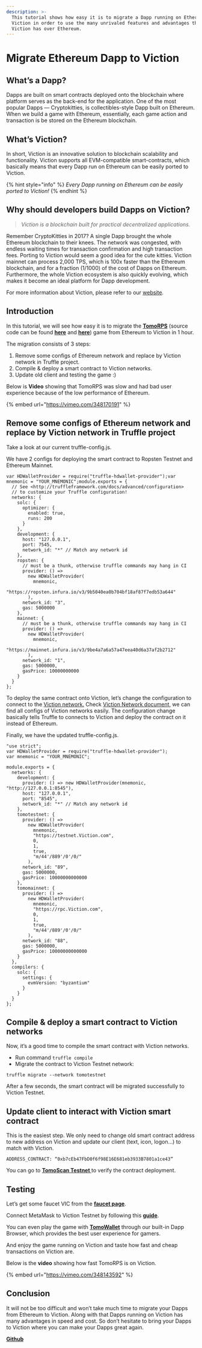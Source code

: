 ```yaml
---
description: >-
  This tutorial shows how easy it is to migrate a Dapp running on Ethereum to
  Viction in order to use the many unrivaled features and advantages that
  Viction has over Ethereum.
---
```


# Migrate Ethereum Dapp to Viction

## What’s a Dapp? <a href="#b85e" id="b85e"></a>

Dapps are built on smart contracts deployed onto the blockchain where platform serves as the back-end for the application. One of the most popular Dapps — Cryptokitties, is collectibles-style Dapp built on Ethereum. When we build a game with Ethereum, essentially, each game action and transaction is be stored on the Ethereum blockchain.

## What’s Viction? <a href="#d2b6" id="d2b6"></a>

In short, Viction is an innovative solution to blockchain scalability and functionality. Viction supports all EVM-compatible smart-contracts, which basically means that every Dapp run on Ethereum can be easily ported to Viction.

{% hint style="info" %}
_Every Dapp running on Ethereum can be easily ported to Viction!_
{% endhint %}

## Why should developers build Dapps on Viction? <a href="#0547" id="0547"></a>

> _Viction is a blockchain built for practical decentralized applications._

Remember CryptoKitties in 2017? A single Dapp brought the whole Ethereum blockchain to their knees. The network was congested, with endless waiting times for transaction confirmation and high transaction fees. Porting to Viction would seem a good idea for the cute kitties. Viction mainnet can process 2,000 TPS, which is 100x faster than the Ethereum blockchain, and for a fraction (1/1000) of the cost of Dapps on Ethereum. Furthermore, the whole Viction ecosystem is also quickly evolving, which makes it become an ideal platform for Dapp development.

For more information about Viction, please refer to our [website](http://Viction.com/).

## Introduction <a href="#7e29" id="7e29"></a>

In this tutorial, we will see how easy it is to migrate the [**TomoRPS**](https://tomorps.online/) (source code can be found [**here**](https://github.com/frogdevvn/tomorps-smartcontract) and [**here**](https://github.com/frogdevvn/tomorps-backend)) game from Ethereum to Viction in 1 hour.

The migration consists of 3 steps:

1. Remove some configs of Ethereum network and replace by Viction network in Truffle project.
2. Compile & deploy a smart contract to Viction networks.
3. Update old client and testing the game :)

Below is **Video** showing that TomoRPS was slow and had bad user experience because of the low performance of Ethereum.

{% embed url="https://vimeo.com/348170191" %}

## Remove some configs of Ethereum network and replace by Viction network in Truffle project <a href="#d654" id="d654"></a>

Take a look at our current truffle-config.js.

We have 2 configs for deploying the smart contract to Ropsten Testnet and Ethereum Mainnet.

```
var HDWalletProvider = require("truffle-hdwallet-provider");var mnemonic = "YOUR_MNEMONIC";module.exports = {
  // See <http://truffleframework.com/docs/advanced/configuration>
  // to customize your Truffle configuration!
  networks: {
    solc: {
      optimizer: {
        enabled: true,
        runs: 200
      }
    },
    development: {
      host: "127.0.0.1",
      port: 7545,
      network_id: "*" // Match any network id
    },
    ropsten: {
      // must be a thunk, otherwise truffle commands may hang in CI
      provider: () =>
        new HDWalletProvider(
          mnemonic,
          "https://ropsten.infura.io/v3/9b5040ea0b704bf18af87f7edb53a644"
        ),
      network_id: "3",
      gas: 5000000
    },
    mainnet: {
      // must be a thunk, otherwise truffle commands may hang in CI
      provider: () =>
        new HDWalletProvider(
          mnemonic,
          "https://mainnet.infura.io/v3/9be4a7a6a57a47eea40d6a37af2b2712"
        ),
      network_id: "1",
      gas: 5000000,
      gasPrice: 10000000000
    }
  }
};
```

To deploy the same contract onto Viction, let’s change the configuration to connect to the [Viction network.](../developer-guide/working-with-Viction/) Check [Viction Network document,](../developer-guide/working-with-Viction/) we can find all configs of Viction networks easily. The configuration change basically tells Truffle to connects to Viction and deploy the contract on it instead of Ethereum.

Finally, we have the updated truffle-config.js.

```
"use strict";
var HDWalletProvider = require("truffle-hdwallet-provider");
var mnemonic = "YOUR_MNEMONIC";
  
module.exports = {
  networks: {
    development: {
      provider: () => new HDWalletProvider(mnemonic, "http://127.0.0.1:8545"),
      host: "127.0.0.1",
      port: "8545",
      network_id: "*" // Match any network id
    },
    tomotestnet: {
      provider: () =>
        new HDWalletProvider(
          mnemonic,
          "https://testnet.Viction.com",
          0,
          1,
          true,
          "m/44'/889'/0'/0/"
        ),
      network_id: "89",
      gas: 5000000,
      gasPrice: 10000000000000
    },
    tomomainnet: {
      provider: () =>
        new HDWalletProvider(
          mnemonic,
          "https://rpc.Viction.com",
          0,
          1,
          true,
          "m/44'/889'/0'/0/"
        ),
      network_id: "88",
      gas: 5000000,
      gasPrice: 10000000000000
    }
  },
  compilers: {
    solc: {
      settings: {
        evmVersion: "byzantium"
      }
    }
  }
};
```

## Compile & deploy a smart contract to Viction networks <a href="#6ac5" id="6ac5"></a>

Now, it’s a good time to compile the smart contract with Viction networks.

* Run command `truffle compile`
* Migrate the contract to Viction Testnet network:

`truffle migrate --network tomotestnet`

After a few seconds, the smart contract will be migrated successfully to Viction Testnet.

## Update client to interact with Viction smart contract <a href="#ab97" id="ab97"></a>

This is the easiest step. We only need to change old smart contract address to new address on Viction and update our client (text, icon, logon…) to match with Viction.

`ADDRESS_CONTRACT: “0xb7cEb47FbD0f6f98E16E681eb3933B7801a1ce43”`

You can go to [**TomoScan Testnet** ](https://testnet.tomoscan.io/)to verify the contract deployment.

## Testing <a href="#b3ec" id="b3ec"></a>

Let’s get some faucet VIC from the [**faucet page**](https://faucet.testnet.Viction.com/).

Connect MetaMask to Viction Testnet by following this [**guide**](https://github.com/BuildOnViction/docs/blob/game\_tutorials/get-started/wallet).

You can even play the game with [**TomoWallet**](broken-reference) through our built-in Dapp Browser, which provides the best user experience for gamers.

And enjoy the game running on Viction and taste how fast and cheap transactions on Viction are.

Below is the **video** showing how fast TomoRPS is on Viction.

{% embed url="https://vimeo.com/348143592" %}

## Conclusion <a href="#2a44" id="2a44"></a>

It will not be too difficult and won’t take much time to migrate your Dapps from Ethereum to Viction. Along with that Dapps running on Viction has many advantages in speed and cost. So don’t hesitate to bring your Dapps to Viction where you can make your Dapps great again.

[**Github**](https://github.com/BuildOnViction/docs/blob/game\_tutorials/docs/developers/migrate\_from\_ethereum.md)
